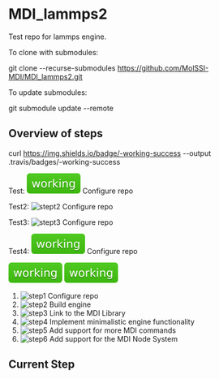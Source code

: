 # MDI_lammps2

Test repo for lammps engine.

To clone with submodules:

git clone --recurse-submodules https://github.com/MolSSI-MDI/MDI_lammps2.git

To update submodules:

git submodule update --remote

## Overview of steps

curl https://img.shields.io/badge/-working-success --output .travis/badges/-working-success

Test: ![stept](.travis/badges/-working-success) Configure repo

Test2: ![stept2](https://github.com/MolSSI-MDI/MDI_lammps2/.travis/badges/-working-success) Configure repo

Test3: ![stept3](https://github.com/MolSSI-MDI/MDI_lammps2/blob/master/.travis/badges/-working-success) Configure repo

Test4: ![stept4](.travis/badges/test.svg) Configure repo

![Alt text](./.travis/badges/test.svg)
<img src="./.travis/badges/test.svg">

1. ![step1](https://img.shields.io/badge/-working-success) Configure repo
2. ![step2](https://img.shields.io/badge/-failing-red) Build engine
3. ![step3](https://img.shields.io/badge/-failing-red) Link to the MDI Library
4. ![step4](https://img.shields.io/badge/-failing-red) Implement minimalistic engine functionality
5. ![step5](https://img.shields.io/badge/-failing-red) Add support for more MDI commands
6. ![step6](https://img.shields.io/badge/-failing-red) Add support for the MDI Node System

## Current Step
